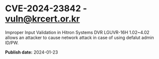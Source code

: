 # CVE-2024-23842 - vuln@krcert.or.kr

Improper Input Validation in Hitron Systems DVR LGUVR-16H 1.02~4.02 allows an attacker to cause network attack in case of using defalut admin ID/PW.

**Publish date:** 2024-01-23
